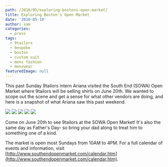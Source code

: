 ```yaml
---
path: /2010/05/exploring-bostons-open-market/
title: Exploring Boston's Open Market
date: '2010-05-19'
author: sam
categories:
  - press
tags:
  - 9tailors
  - bespoke
  - boston
  - custom suit
  - mens fashion
  - menswear
featuredImage: null
---
```

This past Sunday 9tailors intern Ariana visited the South End (SOWA) Open Market where 9tailors will be selling shirts on June 20th. We wanted to scope out the scene and get a sense for what other vendors are doing, and here is a snapshot of what Ariana saw this past weekend.

[![](http://2.bp.blogspot.com/_20LDsLnO2rk/S_Q4Zh_ZoAI/AAAAAAAAACs/2q7xUnfTSDs/s320/SOWA6.jpg)](http://2.bp.blogspot.com/_20LDsLnO2rk/S_Q4Zh_ZoAI/AAAAAAAAACs/2q7xUnfTSDs/s1600/SOWA6.jpg) [![](http://3.bp.blogspot.com/_20LDsLnO2rk/S_Q4ZC5IPcI/AAAAAAAAACk/m1hElW6F5ps/s320/SOWA2_2.jpg)](http://3.bp.blogspot.com/_20LDsLnO2rk/S_Q4ZC5IPcI/AAAAAAAAACk/m1hElW6F5ps/s1600/SOWA2_2.jpg) [![](http://3.bp.blogspot.com/_20LDsLnO2rk/S_Q4YpCmWrI/AAAAAAAAACc/ki3Mvs4nje8/s320/SOWA1.jpg)](http://3.bp.blogspot.com/_20LDsLnO2rk/S_Q4YpCmWrI/AAAAAAAAACc/ki3Mvs4nje8/s1600/SOWA1.jpg) [![](http://3.bp.blogspot.com/_20LDsLnO2rk/S_Q4X69hziI/AAAAAAAAACU/4nRRu75-YW0/s320/SOWA5.jpg)](http://3.bp.blogspot.com/_20LDsLnO2rk/S_Q4X69hziI/AAAAAAAAACU/4nRRu75-YW0/s1600/SOWA5.jpg) [![](http://2.bp.blogspot.com/_20LDsLnO2rk/S_Q4XrPN2tI/AAAAAAAAACM/CvPTOawsuHM/s320/SOWA4.jpg)](http://2.bp.blogspot.com/_20LDsLnO2rk/S_Q4XrPN2tI/AAAAAAAAACM/CvPTOawsuHM/s1600/SOWA4.jpg)

Come on June 20th to see 9tailors at the SOWA Open Market! It's also the same day as Father's Day- so bring your dad along to treat him to something one of a kind. 

The market is open most Sundays from 10AM to 4PM. For a full calendar of events and information, visit [http://www.southendopenmarket.com/calendar.htm](http://www.southendopenmarket.com/calendar.htm).